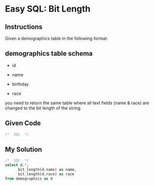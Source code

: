 # Easy SQL: Bit Length

## Instructions

Given a demographics table in the following format:

## demographics table schema 

- id

- name

- birthday

- race

you need to return the same table where all text fields (name & race) are changed to the bit length of the string.

## Given Code
```sql
/*  SQL  */
```

## My Solution
```sql
/*  SQL  */
select d.*,
      bit_length(d.name) as name,
      bit_length(d.race) as race
from demographics as d
```
